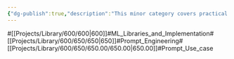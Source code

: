 ```yaml
---
{"dg-publish":true,"description":"This minor category covers practical use case for prompt engineering","permalink":"/projects/library/600/650/650-00/650-00/","dgPassFrontmatter":true,"noteIcon":"0","created":"2024-04-16T09:43:00.875+09:00","updated":"2024-04-19T19:28:15.584+09:00"}
---
```


#[[Projects/Library/600/600\|600]]#ML_Libraries_and_Implementation#[[Projects/Library/600/650/650\|650]]#Prompt_Engineering#[[Projects/Library/600/650/650.00/650.00\|650.00]]#Prompt_Use_case